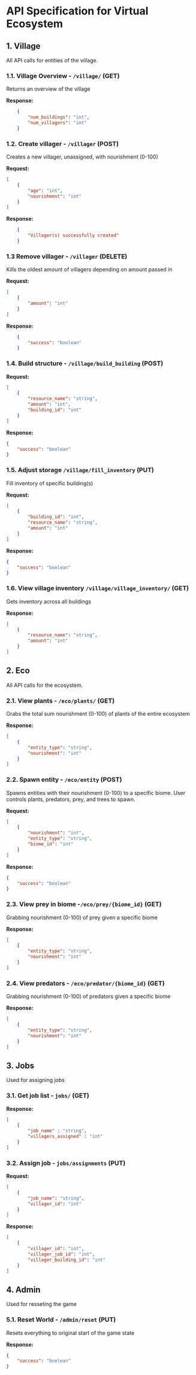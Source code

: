 # API Specification for Virtual Ecosystem

## 1. Village

All API calls for entities of the village.

### 1.1. Village Overview - `/village/` (GET)
Returns an overview of the village

**Response:**

```json
    { 
        "num_buildings": "int",  
        "num_villagers": "int"
    } 
```

### 1.2. Create villager - `/villager` (POST)
Creates a new villager, unassigned, with nourishment (0-100)

**Request:** 
```json
[
    { 
        "age": "int",
        "nourishment": "int" 
    }
] 
```

**Response:**  

```json
    {
        "Villager(s) successfully created"
    }
``` 

### 1.3 Remove villager - `/villager` (DELETE)
Kills the oldest amount of villagers depending on amount passed in

**Request:** 
```json
[
    { 
        "amount": "int" 
    }
] 
```

**Response:**  

```json
    {
        "success": "boolean"
    }
``` 


### 1.4. Build structure - `/village/build_building` (POST) 

**Request:** 

```json
[
    { 
        "resource_name": "string", 
        "amount": "int",
        "building_id": "int" 
    }
]
``` 

**Response:**

```json
{
    "success": "boolean"
}
``` 

### 1.5. Adjust storage `/village/fill_inventory` (PUT) 
Fill inventory of specific building(s)

**Request:** 

```json
[
    { 
        "building_id": "int", 
        "resource_name": "string", 
        "amount": "int" 
    }
]
```

**Response:** 

```json
{
    "success": "boolean"
}
``` 

### 1.6. View village inventory `/village/village_inventory/` (GET) 
Gets inventory across all buildings

**Response:** 

```json
[
    { 
        "resource_name": "string", 
        "amount": "int" 
    }
] 
```

## 2. Eco

All API calls for the ecosystem.


### 2.1. View plants - `/eco/plants/` (GET)  

Grabs the total sum nourishment (0-100) of plants of the entire ecosystem

**Response:** 

```json
[
    { 
        "entity_type": "string", 
        "nourishment": "int" 
    }
]
``` 
 

### 2.2. Spawn entity - `/eco/entity` (POST)
Spawns entities with their nourishment (0-100) to a specific biome. User controls plants, predators, prey, and trees to spawn.

**Request:** 

```json
[
    { 
        "nourishment": "int",
        "entity_type": "string",
        "biome_id": "int"
    }
]
``` 

**Response:** 

```json
{
    "success": "boolean"
}
``` 

### 2.3. View prey in biome -`/eco/prey/{biome_id}` (GET)
Grabbing nourishment (0-100) of prey given a specific biome

**Response:** 

```json
[
    { 
        "entity_type": "string",
        "nourishment": "int" 
    }
]
``` 

### 2.4. View predators - `/eco/predator/{biome_id}` (GET)
Grabbing nourishment (0-100) of predators given a specific biome 

**Response:** 

```json
[
    { 
        "entity_type": "string",
        "nourishment": "int" 
    }
] 
```

## 3. Jobs

Used for assigning jobs

### 3.1. Get job list - `jobs/` (GET)

**Response:**

```json
[
    {
        "job_name" : "string",
        "villagers_assigned" : "int"
    }
]
```

### 3.2. Assign job - `jobs/assignments` (PUT)

**Request:** 

```json
[
    {   
        "job_name": "string",
        "villager_id": "int" 
    }
]
``` 

**Response:** 

```json
[
    { 
        "villager_id": "int", 
        "villager_job_id": "int", 
        "villager_building_id": "int" 
    }
]
``` 

## 4. Admin

Used for resseting the game

### 5.1. Reset World - `/admin/reset` (PUT) 
Resets everything to original start of the game state 

**Response:** 

```json
{
    "success": "boolean"
}
``` 
